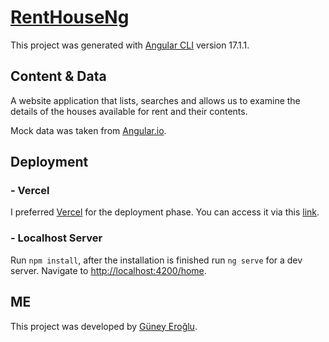 # [RentHouseNg](https://rent-house-ng.vercel.app/home)

This project was generated with [Angular CLI](https://github.com/angular/angular-cli) version 17.1.1.

## Content & Data

A website application that lists, searches and allows us to examine the details of the houses available for rent and their contents.

Mock data was taken from [Angular.io](https://angular.io/).

## Deployment

### - Vercel

I preferred [Vercel](https://vercel.com/) for the deployment phase. You can access it via this [link](https://rent-house-ng.vercel.app/home).

### - Localhost Server

Run `npm install`, after the installation is finished run `ng serve` for a dev server. Navigate to [http://localhost:4200/home](http://localhost:4200/home).

## ME

This project was developed by [Güney Eroğlu](https://www.linkedin.com/in/guneyeroglu/).
